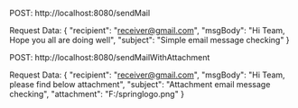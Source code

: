 POST: http://localhost:8080/sendMail

Request Data:
{
    "recipient": "receiver@gmail.com",
    "msgBody": "Hi Team, Hope you all are doing well",
    "subject": "Simple email message checking"
}


POST: http://localhost:8080/sendMailWithAttachment

Request Data:
{
    "recipient": "receiver@gmail.com",
    "msgBody": "Hi Team, please find below attachment",
    "subject": "Attachment email message checking",
    "attachment": "F:/springlogo.png"
}